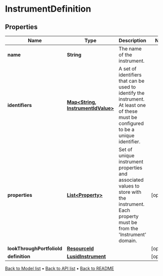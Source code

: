 

# InstrumentDefinition


## Properties

| Name | Type | Description | Notes |
|------------ | ------------- | ------------- | -------------|
|**name** | **String** | The name of the instrument. |  |
|**identifiers** | [**Map&lt;String, InstrumentIdValue&gt;**](InstrumentIdValue.md) | A set of identifiers that can be used to identify the instrument. At least one of these must be configured to be a unique identifier. |  |
|**properties** | [**List&lt;Property&gt;**](Property.md) | Set of unique instrument properties and associated values to store with the instrument. Each property must be from the &#39;Instrument&#39; domain. |  [optional] |
|**lookThroughPortfolioId** | [**ResourceId**](ResourceId.md) |  |  [optional] |
|**definition** | [**LusidInstrument**](LusidInstrument.md) |  |  [optional] |



[Back to Model list](../README.md#documentation-for-models) &#8226; [Back to API list](../README.md#documentation-for-api-endpoints) &#8226; [Back to README](../README.md)


